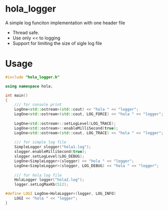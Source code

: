 # hola_logger
A simple log funciton implementation with one header file
- Thread safe.
- Use only << to logging
- Support for limiting the size of sigle log file

# Usage
```c++
#include "hola_logger.h"

using namespace hola;

int main()
{
    /// for console print
    LogOne<std::ostream>(std::cout) << "hola " << "logger";
    LogOne<std::ostream>(std::cout, LOG_FORCE) << "hola " << "logger";
    
    LogOne<std::ostream>::setLogLevel(LOG_TRACE);
    LogOne<std::ostream>::enableMilliSecond(true);
    LogOne<std::ostream>(std::cout, LOG_TRACE) << "hola " << "logger";
    
    /// for simple log file
    SimpleLogger slogger("hola1.log");
    slogger.enableMilliSecond(true);
    slogger.setLogLevel(LOG_DEBUG);
    LogOne<SimpleLogger>(slogger) << "hola " << "logger";
    LogOne<SimpleLogger>(slogger, LOG_DEBUG) << "hola " << "logger";
    
    /// for hola log file
    HolaLogger logger("hola2.log");
    logger.setLogMaxKb(512);

#define LOGI LogOne<HolaLogger>(logger, LOG_INFO)
    LOGI << "hola " << "logger";
}
```